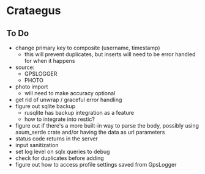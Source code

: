 Crataegus
===

## To Do
- change primary key to composite (username, timestamp)
    - this will prevent duplicates, but inserts will need to be error handled for when it happens
- source:
    - GPSLOGGER
    - PHOTO
- photo import
    - will need to make accuracy optional
- get rid of unwrap / graceful error handling
- figure out sqlite backup
    - rusqlite has backup integration as a feature
    - how to integrate into restic?
- figure out if there's a more built-in way to parse the body, possibly using axum_serde crate and/or having the data as url parameters
- status code returns in the server
- input sanitization
- set log level on sqlx queries to debug
- check for duplicates before adding
- figure out how to access profile settings saved from GpsLogger
